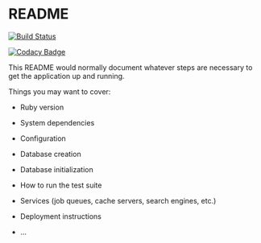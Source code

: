 # README

[![Build Status](https://travis-ci.org/warandpiece/chessapp.svg?branch=master)](https://travis-ci.org/warandpiece/chessapp)

[![Codacy Badge](https://api.codacy.com/project/badge/Grade/65b6b91888c6415a9e7e3cecd036009c)](https://www.codacy.com/app/bountonw/chessapp?utm_source=github.com&utm_medium=referral&utm_content=warandpiece/chessapp&utm_campaign=badger)

This README would normally document whatever steps are necessary to get the
application up and running.

Things you may want to cover:

* Ruby version

* System dependencies

* Configuration

* Database creation

* Database initialization

* How to run the test suite

* Services (job queues, cache servers, search engines, etc.)

* Deployment instructions

* ...
